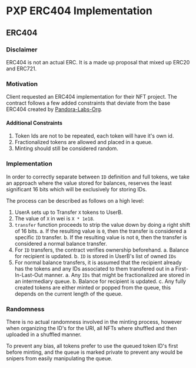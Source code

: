 # PXP ERC404 Implementation

## ERC404

### Disclaimer

ERC404 is not an actual ERC. It is a made up proposal that mixed up ERC20 and ERC721.

### Motivation

Client requested an ERC404 implementation for their NFT project. The contract follows a few added constraints that deviate from the base ERC404 created by [Pandora-Labs-Org](https://github.com/Pandora-Labs-Org/erc404/blob/main/contracts/ERC404.sol).

#### Additional Constraints

1. Token Ids are not to be repeated, each token will have it's own id.
2. Fractionalized tokens are allowed and placed in a queue.
3. Minting should still be considered random.

### Implementation

In order to correctly separate between `ID` definition and full tokens, we take an approach where the value stored for balances, reserves the least significant 16 bits which will be exclusively for storing IDs.

The process can be described as follows on a high level:

1. UserA sets up to Transfer `X` tokens to UserB.
2. The value of `X` in wei is `X * 1e18`.
3. `transfer` function proceeds to strip the value down by doing a right shift of 16 bits.
   a. If the resulting value is `0`, then the transfer is considered a specific `ID` transfer.
   b. If the resulting value is not `0`, then the transfer is considered a normal balance transfer.
4. For `ID` transfers, the contract verifies ownership beforehand.
   a. Balance for recipient is updated.
   b. `ID` is stored in UserB's list of owned `IDs`
5. For normal balance transfers, it is assumed that the recipient already has the tokens and any IDs associated to them transfered out in a First-In-Last-Out manner.
   a. Any `IDs` that might be fractionalized are stored in an intermediary queue.
   b. Balance for recipient is updated.
   c. Any fully created tokens are either minted or popped from the queue, this depends on the current length of the queue.

### Randomness

There is no actual randomness involved in the minting process, however when organizing the ID's for the URI, all NFTs where shuffled and then uploaded in a shuffled manner.

To prevent any bias, all tokens prefer to use the queued token ID's first before minting, and the queue is marked private to prevent any would be snipers from easily manipulating the queue.
